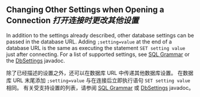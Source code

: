## Changing Other Settings when Opening a Connection *打开连接时更改其他设置*

In addition to the settings already described, other database settings can be passed in the database URL.
Adding `;setting=value` at the end of a database URL is the same as executing the statement `SET setting value` just after connecting.
For a list of supported settings, see [SQL Grammar]() or the [DbSettings]() javadoc. 


除了已经描述的设置之外，还可以在数据库 URL 中传递其他数据库设置。
在数据库 URL 末尾添加 `;setting=value` 与在连接后立即执行语句 `SET setting value` 相同。
有关受支持设置的列表，请参阅 [SQL Grammar]() 或 [DbSettings]() javadoc。
